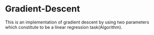 # Gradient-Descent
This is an implementation of gradient descent by using two parameters which constitute to be a linear regression task(Algorithm).
